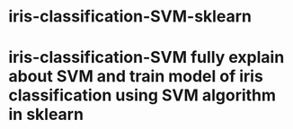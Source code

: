 # iris-classification-SVM-sklearn
# iris-classification-SVM fully explain about SVM and train model of iris  classification using SVM algorithm in sklearn  

